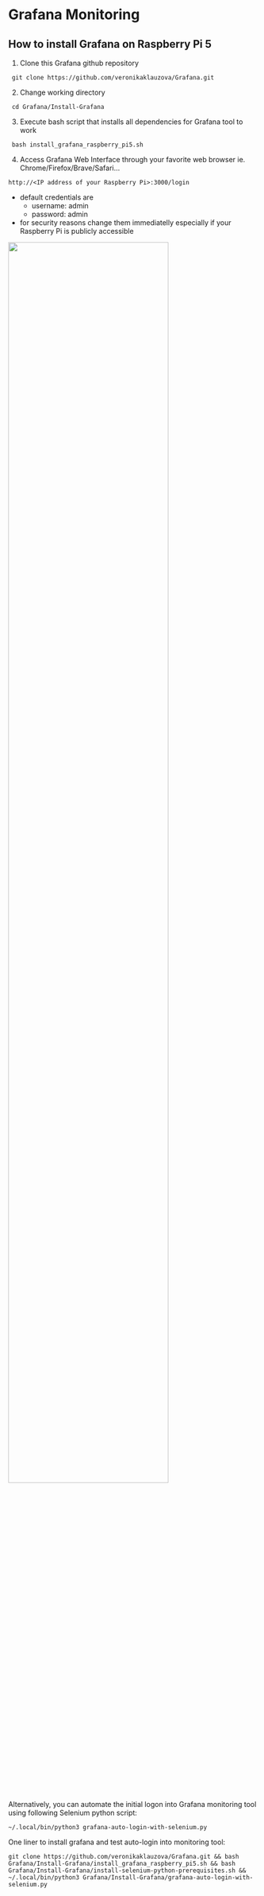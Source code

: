 # Grafana Monitoring

## How to install Grafana on Raspberry Pi 5
1. Clone this Grafana github repository

``` git clone https://github.com/veronikaklauzova/Grafana.git```

2. Change working directory

``` cd Grafana/Install-Grafana```

3. Execute bash script that installs all dependencies for Grafana tool to work

``` bash install_grafana_raspberry_pi5.sh```

4. Access Grafana Web Interface through your favorite web browser ie. Chrome/Firefox/Brave/Safari...

```http://<IP address of your Raspberry Pi>:3000/login```

- default credentials are 
   - username: admin
   - password: admin
- for security reasons change them immediatelly especially if your Raspberry Pi is publicly accessible

<img src="https://github.com/veronikaklauzova/Grafana/blob/main/Install-Grafana/Grafana-web-interface.png" width=80% height=80%>

Alternatively, you can automate the initial logon into Grafana monitoring tool using following Selenium python script:

```~/.local/bin/python3 grafana-auto-login-with-selenium.py```

One liner to install grafana and test auto-login into monitoring tool:

```git clone https://github.com/veronikaklauzova/Grafana.git && bash Grafana/Install-Grafana/install_grafana_raspberry_pi5.sh && bash  Grafana/Install-Grafana/install-selenium-python-prerequisites.sh && ~/.local/bin/python3 Grafana/Install-Grafana/grafana-auto-login-with-selenium.py```


